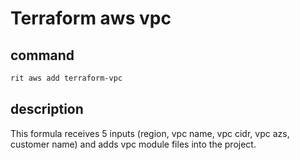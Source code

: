 # Terraform aws vpc

## command

```bash
rit aws add terraform-vpc
```

## description

This formula receives 5 inputs (region, vpc name, vpc cidr, vpc azs, customer name)
and adds vpc module files into the project.
